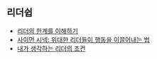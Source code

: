 ## 리더쉽
- [리더의 한계를 이해하기](http://jamestic.egloos.com/1995722 "http://jamestic.egloos.com/1995722")
- [사이먼 시넥: 위대한 리더들이 행동을 이끌어내는 법](http://www.ted.com/talks/lang/kor/simon_sinek_how_great_leaders_inspire_action.html "http://www.ted.com/talks/lang/kor/simon_sinek_how_great_leaders_inspire_action.html")
- [내가 생각하는 리더의 조건](http://sungmooncho.com/2011/01/23/leader/ "http://sungmooncho.com/2011/01/23/leader/")
